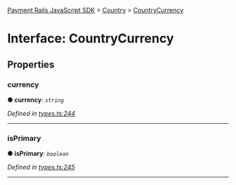 [Payment Rails JavaScript SDK](../README.md) > [Country](../modules/country.md) > [CountryCurrency](../interfaces/country.countrycurrency.md)



# Interface: CountryCurrency


## Properties
<a id="currency"></a>

###  currency

**●  currency**:  *`string`* 

*Defined in [types.ts:244](https://github.com/PaymentRails/javascript-sdk/blob/d7f3cdf/lib/types.ts#L244)*





___

<a id="isprimary"></a>

###  isPrimary

**●  isPrimary**:  *`boolean`* 

*Defined in [types.ts:245](https://github.com/PaymentRails/javascript-sdk/blob/d7f3cdf/lib/types.ts#L245)*





___



